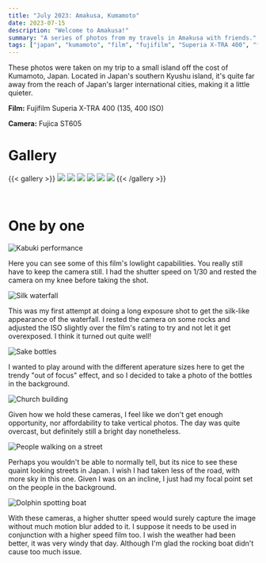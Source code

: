 ```yaml
---
title: "July 2023: Amakusa, Kumamoto"
date: 2023-07-15
description: "Welcome to Amakusa!"
summary: "A series of photos from my travels in Amakusa with friends."
tags: ["japan", "kumamoto", "film", "fujifilm", "Superia X-TRA 400", "fujica st605"]
---
```


These photos were taken on my trip to a small island off the cost of Kumamoto, Japan. Located in Japan's southern Kyushu island, it's quite far away from the reach of Japan's larger international cities, making it a little quieter.

**Film:** Fujifilm Superia X-TRA 400 (135, 400 ISO)

**Camera:** Fujica ST605

# Gallery

{{< gallery >}}
  <img src="images/amakusa1.JPG" class="grid-w50 md:grid-w33 xl:grid-w25" />
  <img src="images/amakusa2.JPG" class="grid-w50 md:grid-w33 xl:grid-w25" />
  <img src="images/amakusa3.JPG" class="grid-w50 md:grid-w33 xl:grid-w25" />
  <img src="images/amakusa4.JPG" class="grid-w50 md:grid-w33 xl:grid-w25" />
  <img src="images/amakusa5.JPG" class="grid-w50 md:grid-w33 xl:grid-w25" />
  <img src="images/amakusa6.JPG" class="grid-w50 md:grid-w33 xl:grid-w25" />
{{< /gallery >}}

<br>

# One by one
![Kabuki performance](images/amakusa1.JPG "Kabuki, traditional theatre")

Here you can see some of this film's lowlight capabilities. You really still have to keep the camera still. I had the shutter speed on 1/30 and rested the camera on my knee before taking the shot.

![Silk waterfall](images/amakusa2.JPG "Long exposure, waterfall in a forest")

This was my first attempt at doing a long exposure shot to get the silk-like appearance of the waterfall. I rested the camera on some rocks and adjusted the ISO slightly over the film's rating to try and not let it get overexposed. I think it turned out quite well!

![Sake bottles](images/amakusa3.JPG "Indoor, background focus on sake bottles")

I wanted to play around with the different aperature sizes here to get the trendy "out of focus" effect, and so I decided to take a photo of the bottles in the background.

![Church building](images/amakusa4.JPG "Churches of Hidden Christians in Amakusa")

Given how we hold these cameras, I feel like we don't get enough opportunity, nor affordability to take vertical photos. The day was quite overcast, but definitely still a bright day nonetheless.

![People walking on a street](images/amakusa5.JPG "People walking down the main street")

Perhaps you wouldn't be able to normally tell, but its nice to see these quaint looking streets in Japan. I wish I had taken less of the road, with more sky in this one. Given I was on an incline, I just had my focal point set on the people in the background.

![Dolphin spotting boat](images/amakusa6.JPG "On the sea, a dolphin seeing boat")

With these cameras, a higher shutter speed would surely capture the image without much motion blur added to it. I suppose it needs to be used in conjunction with a higher speed film too. I wish the weather had been better, it was very windy that day. Although I'm glad the rocking boat didn't cause too much issue.